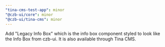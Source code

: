 ```yaml
---
"tina-cms-test-app": minor
"@czb-ui/core": minor
"@czb-ui/tina-cms": minor
---
```


Add "Legacy Info Box" which is the info box component styled to look like the Info Box from czb-ui. It is also available through Tina CMS.
